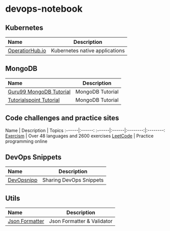 # devops-notebook


## Kubernetes

Name | Description
:------|:------:
[OperatiorHub.io](https://www.operatorhub.io) | Kubernetes native applications


## MongoDB
Name | Description
:------|:------:
[Guru99 MongoDB Tutorial](https://www.guru99.com/what-is-mongodb.html) | MongoDB Tutorial
[Tutorialspoint Tutorial](https://www.tutorialspoint.com/mongodb) | MongoDB Tutorial


## Code challenges and practice sites

Name | Description | Topics
:------|:------:
:------|:------|:--------:|:--------:
[Exercism](https://exercism.io) | Over 48 languages and 2600 exercises
[LeetCode](https://leetcode.com) | Practice programming online

## DevOps Snippets

Name | Description
:------|:------:
[DevOpsnipp](https://www.devopsnipp.com/) | Sharing DevOps Snippets


## Utils

Name | Description
:------|:------:
[Json Formatter](https://jsonformatter.curiousconcept.com) | Json Formatter & Validator
